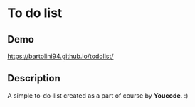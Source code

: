 # To do list

## Demo

https://bartolini94.github.io/todolist/

## Description

A simple to-do-list created as a part of course by **Youcode**. :)
